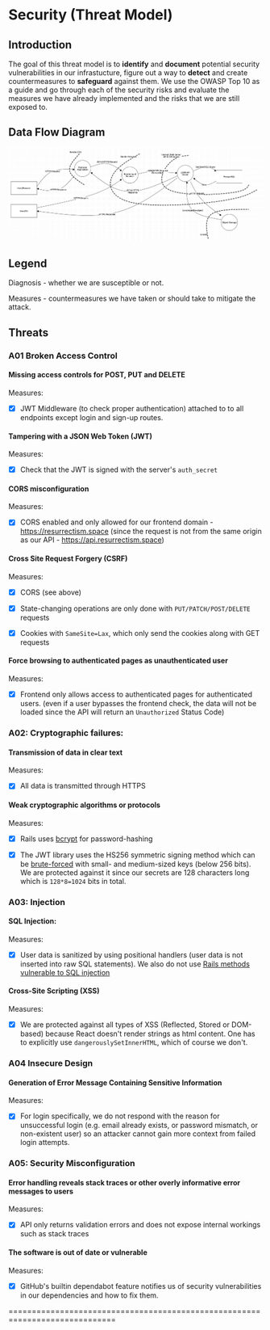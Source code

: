 # Security (Threat Model)

## Introduction

The goal of this threat model is to **identify** and **document** potential security vulnerabilities in our infrastucture,
figure out a way to **detect** and create countermeasures to **safeguard** against them. We use the OWASP Top 10 as a guide
and go through each of the security risks and evaluate the measures we have already implemented and the risks that we are
still exposed to.

## Data Flow Diagram

![Data Flow Diagram](./threat-model-data-flow.png)

## Legend

Diagnosis - whether we are susceptible or not.

Measures - countermeasures we have taken or should take to mitigate the attack.

## Threats

### A01 Broken Access Control

#### Missing access controls for POST, PUT and DELETE

Measures:

- [x] JWT Middleware (to check proper authentication) attached to to all endpoints except login and sign-up routes.

#### Tampering with a JSON Web Token (JWT)

Measures:

- [x] Check that the JWT is signed with the server's `auth_secret`

#### CORS misconfiguration

Measures:

- [x] CORS enabled and only allowed for our frontend domain - https://resurrectism.space (since the request is not from the same origin
      as our API - https://api.resurrectism.space)

#### Cross Site Request Forgery (CSRF)

Measures:

- [x] CORS (see above)

- [x] State-changing operations are only done with `PUT/PATCH/POST/DELETE` requests

- [x] Cookies with `SameSite=Lax`, which only send the cookies along with GET requests

#### Force browsing to authenticated pages as unauthenticated user

Measures:

- [x] Frontend only allows access to authenticated pages for authenticated users. (even if a user bypasses the frontend check, the data will not be loaded since the API will return an `Unauthorized` Status Code)

### A02: Cryptographic failures:

#### Transmission of data in clear text

Measures:

- [x] All data is transmitted through HTTPS

#### Weak cryptographic algorithms or protocols

Measures:

- [x] Rails uses [bcrypt](https://en.wikipedia.org/wiki/Bcrypt) for password-hashing

- [x] The JWT library uses the HS256 symmetric signing method which can be [brute-forced](https://auth0.com/blog/brute-forcing-hs256-is-possible-the-importance-of-using-strong-keys-to-sign-jwts/) with small- and medium-sized keys (below 256 bits). We are protected against it since our secrets are 128 characters long which is `128*8=1024` bits in total.

### A03: Injection

#### SQL Injection:

Measures:

- [x] User data is sanitized by using positional handlers (user data is not inserted into raw SQL statements). We also do not use [Rails methods vulnerable to SQL injection](https://rails-sqli.org/)

#### Cross-Site Scripting (XSS)

Measures:

- [x] We are protected against all types of XSS (Reflected, Stored or DOM-based) because React doesn't render strings as html content. One has to explicitly use `dangerouslySetInnerHTML`, which of course we don't.

### A04 Insecure Design

#### Generation of Error Message Containing Sensitive Information

Measures:

- [x] For login specifically, we do not respond with the reason for unsuccessful login (e.g. email already exists, or password mismatch, or non-existent user) so an attacker cannot gain more context from failed login attempts.

### A05: Security Misconfiguration

#### Error handling reveals stack traces or other overly informative error messages to users

Measures:

- [x] API only returns validation errors and does not expose internal workings such as stack traces

#### The software is out of date or vulnerable

Measures:

- [x] GitHub's builtin dependabot feature notifies us of security vulnerabilities in our dependencies and how to fix them.

=============================================================================
